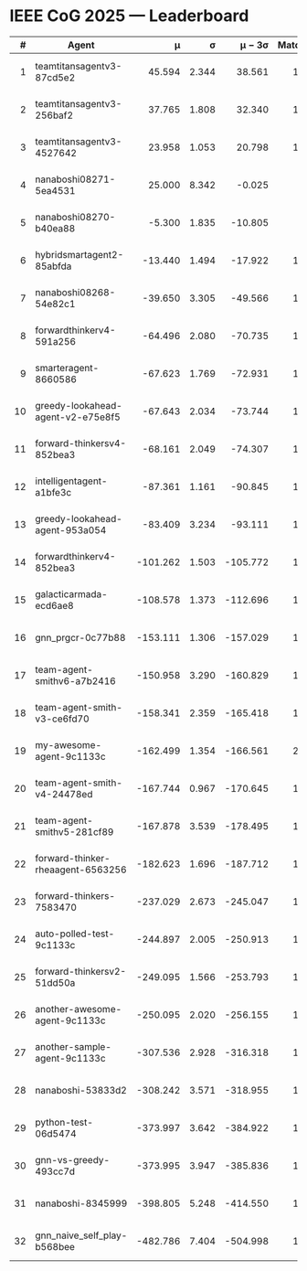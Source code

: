 # IEEE CoG 2025 — Leaderboard

| # | Agent | μ | σ | μ − 3σ | Matches | Updated |
|---:|---|---:|---:|---:|---:|---|
| 1 | teamtitansagentv3-87cd5e2 | 45.594 | 2.344 | 38.561 | 1520 | 2025-08-27 07:49 |
| 2 | teamtitansagentv3-256baf2 | 37.765 | 1.808 | 32.340 | 1580 | 2025-08-27 07:49 |
| 3 | teamtitansagentv3-4527642 | 23.958 | 1.053 | 20.798 | 1480 | 2025-08-27 07:49 |
| 4 | nanaboshi08271-5ea4531 | 25.000 | 8.342 | -0.025 | 20 | 2025-08-27 07:49 |
| 5 | nanaboshi08270-b40ea88 | -5.300 | 1.835 | -10.805 | 360 | 2025-08-27 07:49 |
| 6 | hybridsmartagent2-85abfda | -13.440 | 1.494 | -17.922 | 1261 | 2025-08-27 07:49 |
| 7 | nanaboshi08268-54e82c1 | -39.650 | 3.305 | -49.566 | 1260 | 2025-08-27 07:49 |
| 8 | forwardthinkerv4-591a256 | -64.496 | 2.080 | -70.735 | 1340 | 2025-08-27 07:49 |
| 9 | smarteragent-8660586 | -67.623 | 1.769 | -72.931 | 1255 | 2025-08-27 07:49 |
| 10 | greedy-lookahead-agent-v2-e75e8f5 | -67.643 | 2.034 | -73.744 | 1398 | 2025-08-27 07:49 |
| 11 | forward-thinkersv4-852bea3 | -68.161 | 2.049 | -74.307 | 1452 | 2025-08-27 07:49 |
| 12 | intelligentagent-a1bfe3c | -87.361 | 1.161 | -90.845 | 1478 | 2025-08-27 07:49 |
| 13 | greedy-lookahead-agent-953a054 | -83.409 | 3.234 | -93.111 | 1538 | 2025-08-27 07:49 |
| 14 | forwardthinkerv4-852bea3 | -101.262 | 1.503 | -105.772 | 1262 | 2025-08-27 07:49 |
| 15 | galacticarmada-ecd6ae8 | -108.578 | 1.373 | -112.696 | 1440 | 2025-08-27 07:49 |
| 16 | gnn_prgcr-0c77b88 | -153.111 | 1.306 | -157.029 | 1240 | 2025-08-27 07:49 |
| 17 | team-agent-smithv6-a7b2416 | -150.958 | 3.290 | -160.829 | 1820 | 2025-08-27 07:49 |
| 18 | team-agent-smith-v3-ce6fd70 | -158.341 | 2.359 | -165.418 | 1640 | 2025-08-27 07:49 |
| 19 | my-awesome-agent-9c1133c | -162.499 | 1.354 | -166.561 | 2160 | 2025-08-27 07:49 |
| 20 | team-agent-smith-v4-24478ed | -167.744 | 0.967 | -170.645 | 1540 | 2025-08-27 07:49 |
| 21 | team-agent-smithv5-281cf89 | -167.878 | 3.539 | -178.495 | 1800 | 2025-08-27 07:49 |
| 22 | forward-thinker-rheaagent-6563256 | -182.623 | 1.696 | -187.712 | 1642 | 2025-08-27 07:49 |
| 23 | forward-thinkers-7583470 | -237.029 | 2.673 | -245.047 | 1660 | 2025-08-27 07:49 |
| 24 | auto-polled-test-9c1133c | -244.897 | 2.005 | -250.913 | 1340 | 2025-08-27 07:49 |
| 25 | forward-thinkersv2-51dd50a | -249.095 | 1.566 | -253.793 | 1722 | 2025-08-27 07:49 |
| 26 | another-awesome-agent-9c1133c | -250.095 | 2.020 | -256.155 | 1740 | 2025-08-27 07:49 |
| 27 | another-sample-agent-9c1133c | -307.536 | 2.928 | -316.318 | 1820 | 2025-08-27 07:49 |
| 28 | nanaboshi-53833d2 | -308.242 | 3.571 | -318.955 | 1500 | 2025-08-27 07:49 |
| 29 | python-test-06d5474 | -373.997 | 3.642 | -384.922 | 1420 | 2025-08-27 07:49 |
| 30 | gnn-vs-greedy-493cc7d | -373.995 | 3.947 | -385.836 | 1480 | 2025-08-27 07:49 |
| 31 | nanaboshi-8345999 | -398.805 | 5.248 | -414.550 | 1600 | 2025-08-27 07:49 |
| 32 | gnn_naive_self_play-b568bee | -482.786 | 7.404 | -504.998 | 1140 | 2025-08-27 07:49 |
